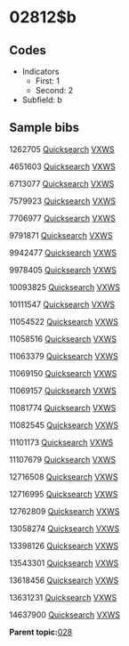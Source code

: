 # 02812$b

## Codes

-   Indicators
    -   First: 1
    -   Second: 2
-   Subfield: b

## Sample bibs

1262705 [Quicksearch](https://search.library.yale.edu/catalog/1262705) [VXWS](http://prodorbis.library.yale.edu:7014/vxws/GetHoldingsService?bibId=1262705)

4651603 [Quicksearch](https://search.library.yale.edu/catalog/4651603) [VXWS](http://prodorbis.library.yale.edu:7014/vxws/GetHoldingsService?bibId=4651603)

6713077 [Quicksearch](https://search.library.yale.edu/catalog/6713077) [VXWS](http://prodorbis.library.yale.edu:7014/vxws/GetHoldingsService?bibId=6713077)

7579923 [Quicksearch](https://search.library.yale.edu/catalog/7579923) [VXWS](http://prodorbis.library.yale.edu:7014/vxws/GetHoldingsService?bibId=7579923)

7706977 [Quicksearch](https://search.library.yale.edu/catalog/7706977) [VXWS](http://prodorbis.library.yale.edu:7014/vxws/GetHoldingsService?bibId=7706977)

9791871 [Quicksearch](https://search.library.yale.edu/catalog/9791871) [VXWS](http://prodorbis.library.yale.edu:7014/vxws/GetHoldingsService?bibId=9791871)

9942477 [Quicksearch](https://search.library.yale.edu/catalog/9942477) [VXWS](http://prodorbis.library.yale.edu:7014/vxws/GetHoldingsService?bibId=9942477)

9978405 [Quicksearch](https://search.library.yale.edu/catalog/9978405) [VXWS](http://prodorbis.library.yale.edu:7014/vxws/GetHoldingsService?bibId=9978405)

10093825 [Quicksearch](https://search.library.yale.edu/catalog/10093825) [VXWS](http://prodorbis.library.yale.edu:7014/vxws/GetHoldingsService?bibId=10093825)

10111547 [Quicksearch](https://search.library.yale.edu/catalog/10111547) [VXWS](http://prodorbis.library.yale.edu:7014/vxws/GetHoldingsService?bibId=10111547)

11054522 [Quicksearch](https://search.library.yale.edu/catalog/11054522) [VXWS](http://prodorbis.library.yale.edu:7014/vxws/GetHoldingsService?bibId=11054522)

11058516 [Quicksearch](https://search.library.yale.edu/catalog/11058516) [VXWS](http://prodorbis.library.yale.edu:7014/vxws/GetHoldingsService?bibId=11058516)

11063379 [Quicksearch](https://search.library.yale.edu/catalog/11063379) [VXWS](http://prodorbis.library.yale.edu:7014/vxws/GetHoldingsService?bibId=11063379)

11069150 [Quicksearch](https://search.library.yale.edu/catalog/11069150) [VXWS](http://prodorbis.library.yale.edu:7014/vxws/GetHoldingsService?bibId=11069150)

11069157 [Quicksearch](https://search.library.yale.edu/catalog/11069157) [VXWS](http://prodorbis.library.yale.edu:7014/vxws/GetHoldingsService?bibId=11069157)

11081774 [Quicksearch](https://search.library.yale.edu/catalog/11081774) [VXWS](http://prodorbis.library.yale.edu:7014/vxws/GetHoldingsService?bibId=11081774)

11082545 [Quicksearch](https://search.library.yale.edu/catalog/11082545) [VXWS](http://prodorbis.library.yale.edu:7014/vxws/GetHoldingsService?bibId=11082545)

11101173 [Quicksearch](https://search.library.yale.edu/catalog/11101173) [VXWS](http://prodorbis.library.yale.edu:7014/vxws/GetHoldingsService?bibId=11101173)

11107679 [Quicksearch](https://search.library.yale.edu/catalog/11107679) [VXWS](http://prodorbis.library.yale.edu:7014/vxws/GetHoldingsService?bibId=11107679)

12716508 [Quicksearch](https://search.library.yale.edu/catalog/12716508) [VXWS](http://prodorbis.library.yale.edu:7014/vxws/GetHoldingsService?bibId=12716508)

12716995 [Quicksearch](https://search.library.yale.edu/catalog/12716995) [VXWS](http://prodorbis.library.yale.edu:7014/vxws/GetHoldingsService?bibId=12716995)

12762809 [Quicksearch](https://search.library.yale.edu/catalog/12762809) [VXWS](http://prodorbis.library.yale.edu:7014/vxws/GetHoldingsService?bibId=12762809)

13058274 [Quicksearch](https://search.library.yale.edu/catalog/13058274) [VXWS](http://prodorbis.library.yale.edu:7014/vxws/GetHoldingsService?bibId=13058274)

13398126 [Quicksearch](https://search.library.yale.edu/catalog/13398126) [VXWS](http://prodorbis.library.yale.edu:7014/vxws/GetHoldingsService?bibId=13398126)

13543301 [Quicksearch](https://search.library.yale.edu/catalog/13543301) [VXWS](http://prodorbis.library.yale.edu:7014/vxws/GetHoldingsService?bibId=13543301)

13618456 [Quicksearch](https://search.library.yale.edu/catalog/13618456) [VXWS](http://prodorbis.library.yale.edu:7014/vxws/GetHoldingsService?bibId=13618456)

13631231 [Quicksearch](https://search.library.yale.edu/catalog/13631231) [VXWS](http://prodorbis.library.yale.edu:7014/vxws/GetHoldingsService?bibId=13631231)

14637900 [Quicksearch](https://search.library.yale.edu/catalog/14637900) [VXWS](http://prodorbis.library.yale.edu:7014/vxws/GetHoldingsService?bibId=14637900)

**Parent topic:**[028](../../tags/028/028.md)

